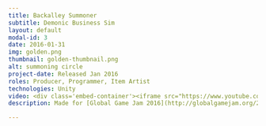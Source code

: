 ```yaml
---
title: Backalley Summoner
subtitle: Demonic Business Sim
layout: default
modal-id: 3
date: 2016-01-31
img: golden.png
thumbnail: golden-thumbnail.png
alt: summoning circle
project-date: Released Jan 2016
roles: Producer, Programmer, Item Artist
technologies: Unity
video: <div class='embed-container'><iframe src="https://www.youtube.com/embed/t3ZY3aD9_4I" frameborder="0" allowfullscreen></iframe></div>
description: Made for [Global Game Jam 2016](http://globalgamejam.org/2016/games/back-alley-summoner) with an 8-person team. 

---
```

